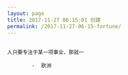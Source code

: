 ```yaml
---
layout: page
title: 2017-11-27 06:15:01 创建
permalink: /2017-11-27-06-15-fortune/
---
```

```

人只要专注于某一项事业，那就一

        -  欧洲

```
